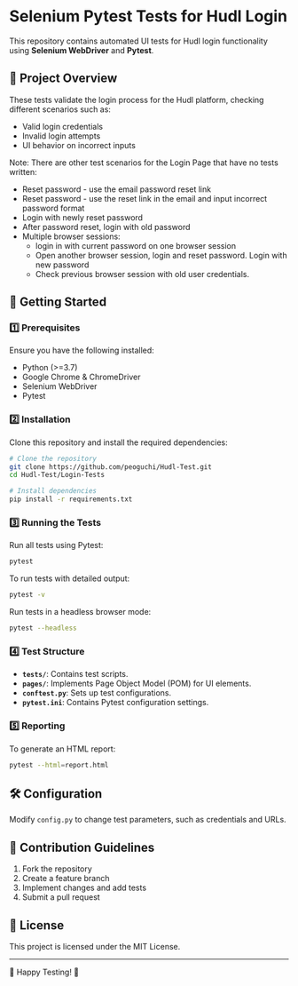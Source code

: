 # Selenium Pytest Tests for Hudl Login

This repository contains automated UI tests for Hudl login functionality using **Selenium WebDriver** and **Pytest**.

## 📌 Project Overview
These tests validate the login process for the Hudl platform, checking different scenarios such as:
- Valid login credentials
- Invalid login attempts
- UI behavior on incorrect inputs

Note: There are other test scenarios for the Login Page that have no tests written:
- Reset password - use the email password reset link
- Reset password - use the reset link in the email and input incorrect password format
- Login with newly reset password
- After password reset, login with old password
- Multiple browser sessions:
	- login in with current password on one browser session
 	- Open another browser session, login and reset password. Login with new password
  	- Check previous browser session with old user credentials.

## 🚀 Getting Started

### 1️⃣ Prerequisites
Ensure you have the following installed:
- Python (>=3.7)
- Google Chrome & ChromeDriver
- Selenium WebDriver
- Pytest

### 2️⃣ Installation
Clone this repository and install the required dependencies:

```sh
# Clone the repository
git clone https://github.com/peoguchi/Hudl-Test.git
cd Hudl-Test/Login-Tests

# Install dependencies
pip install -r requirements.txt
```

### 3️⃣ Running the Tests
Run all tests using Pytest:

```sh
pytest
```
To run tests with detailed output:
```sh
pytest -v
```

Run tests in a headless browser mode:
```sh
pytest --headless
```

### 4️⃣ Test Structure
- **`tests/`**: Contains test scripts.
- **`pages/`**: Implements Page Object Model (POM) for UI elements.
- **`conftest.py`**: Sets up test configurations.
- **`pytest.ini`**: Contains Pytest configuration settings.

### 5️⃣ Reporting
To generate an HTML report:
```sh
pytest --html=report.html
```

## 🛠 Configuration
Modify `config.py` to change test parameters, such as credentials and URLs.

## 📝 Contribution Guidelines
1. Fork the repository
2. Create a feature branch
3. Implement changes and add tests
4. Submit a pull request

## 📄 License
This project is licensed under the MIT License.

---
🚀 Happy Testing! 🚀
